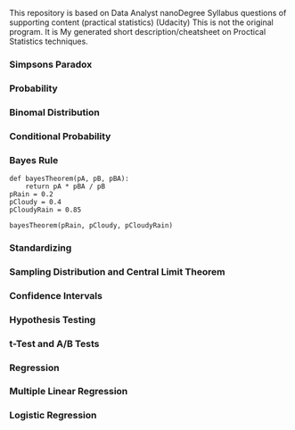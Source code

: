 This repository is based on Data Analyst nanoDegree Syllabus questions of supporting content (practical statistics) (Udacity)
This is not the original program. It is My generated short description/cheatsheet on Proctical Statistics techniques. 

### Simpsons Paradox

### Probability

### Binomal Distribution

### Conditional Probability

### Bayes Rule
```Notebook
def bayesTheorem(pA, pB, pBA):
    return pA * pBA / pB
pRain = 0.2
pCloudy = 0.4
pCloudyRain = 0.85

bayesTheorem(pRain, pCloudy, pCloudyRain)
```


### Standardizing

### Sampling Distribution and Central Limit Theorem

### Confidence Intervals

### Hypothesis Testing

### t-Test and A/B Tests 

### Regression

### Multiple Linear Regression

### Logistic Regression

